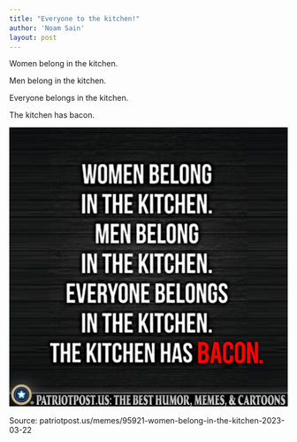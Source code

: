 ```yaml
---
title: "Everyone to the kitchen!"
author: 'Noam Sain'
layout: post
---
```


Women belong in the kitchen.

Men belong in the kitchen.

Everyone belongs in the kitchen.

The kitchen has bacon.

![Everyone to the kitchen!](/assets/2023/2023-03-belong-in-the-kitchen.jpg "Everyone to the kitchen!")

Source: patriotpost.us/memes/95921-women-belong-in-the-kitchen-2023-03-22
